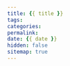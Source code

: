 ```yaml
---
title: {{ title }}
tags:
categories:
permalink:
date: {{ date }}
hidden: false
sitemap: true
---
```

